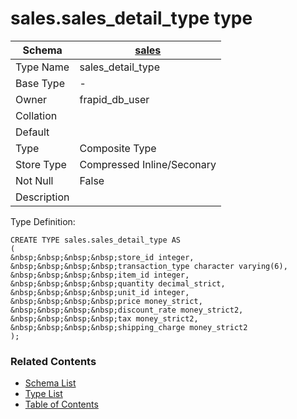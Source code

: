 # sales.sales_detail_type type

| Schema | [sales](../../schemas/sales.md) |
| ------ | ----------------------------------------------- |
| Type Name | sales_detail_type |
| Base Type | - |
| Owner | frapid_db_user |
| Collation |  |
| Default |  |
| Type | Composite Type |
| Store Type | Compressed Inline/Seconary |
| Not Null | False |
| Description |  |

Type Definition:

```plpgsql
CREATE TYPE sales.sales_detail_type AS
(
&nbsp;&nbsp;&nbsp;&nbsp;store_id integer,
&nbsp;&nbsp;&nbsp;&nbsp;transaction_type character varying(6),
&nbsp;&nbsp;&nbsp;&nbsp;item_id integer,
&nbsp;&nbsp;&nbsp;&nbsp;quantity decimal_strict,
&nbsp;&nbsp;&nbsp;&nbsp;unit_id integer,
&nbsp;&nbsp;&nbsp;&nbsp;price money_strict,
&nbsp;&nbsp;&nbsp;&nbsp;discount_rate money_strict2,
&nbsp;&nbsp;&nbsp;&nbsp;tax money_strict2,
&nbsp;&nbsp;&nbsp;&nbsp;shipping_charge money_strict2
);
```


### Related Contents
* [Schema List](../../schemas.md)
* [Type List](../../types.md)
* [Table of Contents](../../README.md)

